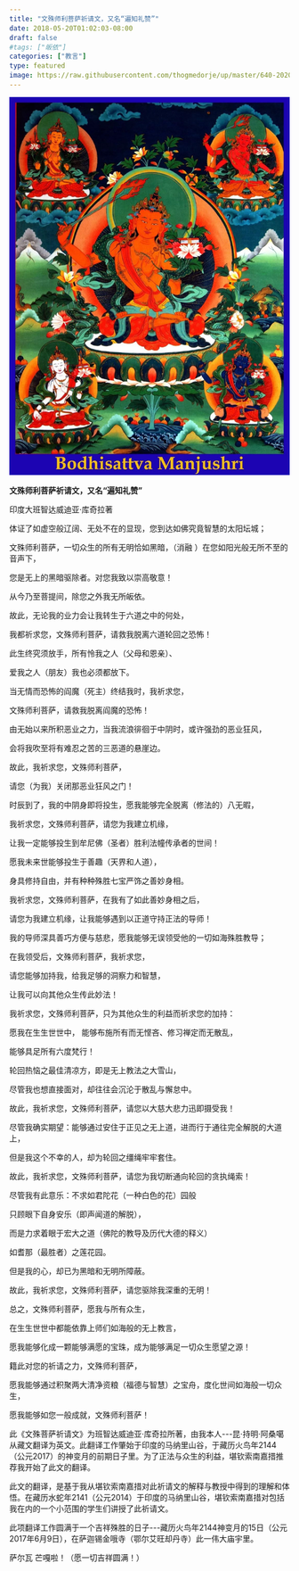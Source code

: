 ```yaml
---
title: "文殊师利菩萨祈请文，又名“遍知礼赞”"
date: 2018-05-20T01:02:03-08:00
draft: false
#tags: ["皈依"]
categories: ["教言"]
type: featured
image: https://raw.githubusercontent.com/thogmedorje/up/master/640-20200510113922185.jpg
---
```



![img](https://raw.githubusercontent.com/thogmedorje/up/master/uPic/640-20200510113900166.jpeg)

**文殊师利菩萨祈请文，又名“遍知礼赞”**

印度大班智达威迪亚·库奇拉著

体证了如虚空般辽阔、无处不在的显现，您到达如佛究竟智慧的太阳坛城；

文殊师利菩萨，一切众生的所有无明恰如黑暗，（消融 ）在您如阳光般无所不至的音声下，

您是无上的黑暗驱除者。对您我致以崇高敬意！

从今乃至菩提间，除您之外我无所皈依。

故此，无论我的业力会让我转生于六道之中的何处，

我都祈求您，文殊师利菩萨，请救我脱离六道轮回之恐怖！

此生终究须放手，所有怜我之人（父母和恩亲）、

爱我之人（朋友）我也必须都放下。

当无情而恐怖的阎魔（死主）终结我时，我祈求您，

文殊师利菩萨，请救我脱离阎魔的恐怖！

由无始以来所积恶业之力，当我流浪徘徊于中阴时，或许强劲的恶业狂风，

会将我吹至将有难忍之苦的三恶道的悬崖边。

故此，我祈求您，文殊师利菩萨，

请您（为我）关闭那恶业狂风之门！

时辰到了，我的中阴身即将投生，愿我能够完全脱离（修法的）八无暇，

我祈求您，文殊师利菩萨，请您为我建立机缘，

让我一定能够投生到牟尼佛（圣者）胜利法幢传承者的世间！

愿我未来世能够投生于善趣（天界和人道），

身具修持自由，并有种种殊胜七宝严饰之善妙身相。

我祈求您，文殊师利菩萨，在我有了如此善妙身相之后，

请您为我建立机缘，让我能够遇到以正道守持正法的导师！

我的导师深具善巧方便与慈悲，愿我能够无误领受他的一切如海殊胜教导；

在我领受后，文殊师利菩萨，我祈求您，

请您能够加持我，给我足够的洞察力和智慧，

让我可以向其他众生传此妙法！

我祈求您，文殊师利菩萨，只为其他众生的利益而祈求您的加持：

愿我在生生世世中， 能够布施所有而无悭吝、修习禅定而无散乱，

能够具足所有六度梵行！

轮回热恼之最佳清凉方，即是无上教法之大雪山，

尽管我也想直接面对，却往往会沉沦于散乱与懈怠中。

故此，我祈求您，文殊师利菩萨，请您以大慈大悲力迅即摄受我！

尽管我确实期望：能够通过安住于正见之无上道，进而行于通往完全解脱的大道上，

但是我这个不幸的人，却为轮回之缰绳牢牢套住。

故此，我祈求您，文殊师利菩萨，请您为我切断通向轮回的贪执绳索！

尽管我有此意乐：不求如君陀花（一种白色的花）园般

只顾眼下自身安乐（即声闻道的解脱），

而是力求着眼于宏大之道（佛陀的教导及历代大德的释义）

如耆那（最胜者）之莲花园。

但是我的心，却已为黑暗和无明所障蔽。

故此，我祈求您，文殊师利菩萨，请您驱除我深重的无明！

总之，文殊师利菩萨，愿我与所有众生，

在生生世世中都能依靠上师们如海般的无上教言，

愿我能够化成一颗能够满愿的宝珠，成为能够满足一切众生愿望之源！

籍此对您的祈请之力，文殊师利菩萨，

愿我能够通过积聚两大清净资粮（福德与智慧）之宝舟，度化世间如海般一切众生，

愿我能够如您一般成就，文殊师利菩萨！

此《文殊菩萨祈请文》为班智达威迪亚·库奇拉所著，由我本人---昆·持明·阿桑噶从藏文翻译为英文。此翻译工作肇始于印度的马纳里山谷，于藏历火鸟年2144（公元2017）的神变月的前期日子里。为了正法与众生的利益，堪钦索南嘉措推荐我开始了此文的翻译。

此文的翻译，是基于我从堪钦索南嘉措对此祈请文的解释与教授中得到的理解和体悟。在藏历水蛇年2141（公元2014）于印度的马纳里山谷，堪钦索南嘉措对包括我在内的一个小范围的学生们讲授了此祈请文。

此项翻译工作圆满于一个吉祥殊胜的日子---藏历火鸟年2144神变月的15日（公元2017年6月9日），在萨迦锡金哦寺（鄂尔艾旺却丹寺）此一伟大庙宇里。

萨尔瓦 芒嘎啦！（愿一切吉祥圆满！）
